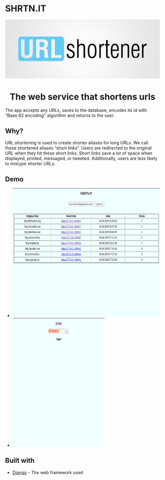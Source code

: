 <h1>SHRTN.IT</h1>
<p align="center"><img src="images/img2.png" width=900px></p>
<h1 align="center">The web service that shortens urls</h1>
<p>The app accepts any URLs, saves to the database, encodes its id with "Base 62 encoding" algorithm and returns to the user.</p>
<h2>Why?</h2>
<p>URL shortening is used to create shorter aliases for long URLs. We call these shortened aliases “short links”. Users are redirected to the original URL when they hit these short links. Short links save a lot of space when displayed, printed, messaged, or tweeted. Additionally, users are less likely to mistype shorter URLs.</p>
<h2>Demo</h2>
<ul>
  <li><img src="images/demo3.png" height="420px"></li>
  <li><img src="images/demo4.png" height="420px" width="300px"></li>
</ul>
<h2>Built with</h2>
<ul>
  <li><a href="https://www.djangoproject.com/">Django</a> - The web framework used</li>
</ul>
